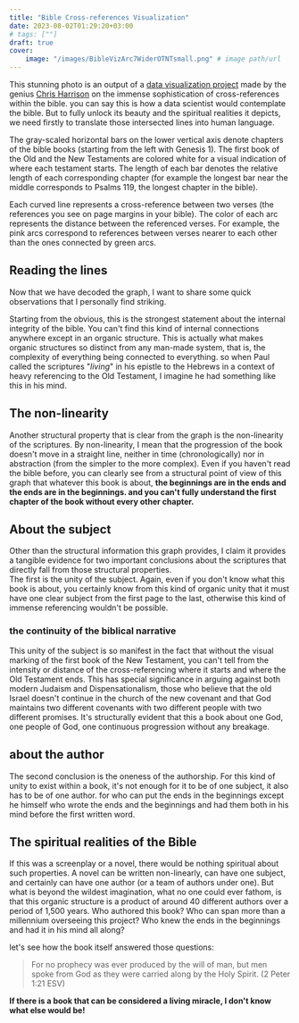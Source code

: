 ```yaml
---
title: "Bible Cross-references Visualization"
date: 2023-08-02T01:29:20+03:00
# tags: [""]
draft: true
cover:
    image: "/images/BibleVizArc7WiderOTNTsmall.png" # image path/url
---
```


This stunning photo is an output of a [data visualization project](https://www.chrisharrison.net/index.php/Visualizations/BinbleViz) made by the genius [Chris Harrison](https://www.chrisharrison.net/index.php) on the immense sophistication of cross-references within the bible. you can say this is how a data scientist would contemplate the bible. But to fully unlock its beauty and the spiritual realities it depicts, we need firstly to translate those intersected lines into human language.

The gray-scaled horizontal bars on the lower vertical axis denote chapters of the bible books (starting from the left with Genesis 1). The first book of the Old and the New Testaments are colored white for a visual indication of where each testament starts. The length of each bar denotes the relative length of each corresponding chapter (for example the longest bar near the middle corresponds to Psalms 119, the longest chapter in the bible).

Each curved line represents a cross-reference between two verses (the references you see on page margins in your bible). The color of each arc represents the distance between the referenced verses. For example, the pink arcs correspond to references between verses nearer to each other than the ones connected by green arcs.

## Reading the lines
Now that we have decoded the graph, I want to share some quick observations that I personally find striking.

Starting from the obvious, this is the strongest statement about the internal integrity of the bible. You can't find this kind of internal connections anywhere except in an organic structure. This is actually what makes organic structures so distinct from any man-made system, that is, the complexity of everything being connected to everything. so when Paul called the scriptures "*living*" in his epistle to the Hebrews in a context of heavy referencing to the Old Testament, I imagine he had something like this in his mind.

## The non-linearity
Another structural property that is clear from the graph is the non-linearity of the scriptures. By non-linearity, I mean that the progression of the book doesn't move in a straight line, neither in time (chronologically) nor in abstraction (from the simpler to the more complex). Even if you haven't read the bible before, you can clearly see from a structural point of view of this graph that whatever this book is about, **the beginnings are in the ends and the ends are in the beginnings. and you can't fully understand the first chapter of the book without every other chapter.** 

## About the subject
Other than the structural information this graph provides, I claim it provides a tangible evidence for two important conclusions about the scriptures that directly fall from those structural properties.  
The first is the unity of the subject. Again, even if you don't know what this book is about, you certainly know from this kind of organic unity that it must have one clear subject from the first page to the last, otherwise this kind of immense referencing wouldn't be possible.


### the continuity of the biblical narrative
This unity of the subject is so manifest in the fact that without the visual marking of the first book of the New Testament, you can't tell from the intensity or distance of the cross-referencing where it starts and where the Old Testament ends. This has special significance in arguing against both modern Judaism and Dispensationalism, those who believe that the old Israel doesn't continue in the church of the new covenant and that God maintains two different covenants with two different people with two different promises. It's structurally evident that this a book about one God, one people of God, one continuous progression without any breakage.

## about the author
The second conclusion is the oneness of the authorship. For this kind of unity to exist within a book, it's not enough for it to be of one subject, it also has to be of one author. for who can put the ends in the beginnings except he himself who wrote the ends and the beginnings and had them both in his mind before the first written word.

## The spiritual realities of the Bible
If this was a screenplay or a novel, there would be nothing spiritual about such properties. A novel can be written non-linearly, can have one subject, and certainly can have one author (or a team of authors under one). But what is beyond the wildest imagination, what no one could ever fathom, is that this organic structure is a product of around 40 different authors over a period of 1,500 years. Who authored this book? Who can span more than a millennium overseeing this project? Who knew the ends in the beginnings and had it in his mind all along?

let's see how the book itself answered those questions:
> For no prophecy was ever produced by the will of man, but men spoke from God as they were carried along by the Holy Spirit. (2 Peter 1:21 ESV)

**If there is a book that can be considered a living miracle, I don't know what else would be!**


